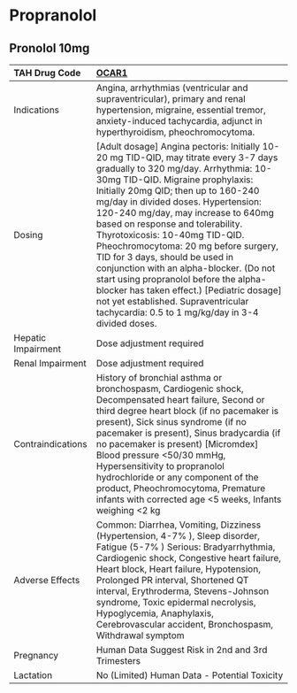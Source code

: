 # Propranolol

## Pronolol 10mg

| TAH Drug Code      | [OCAR1](https://www.tahsda.org.tw/drugs/hissearch.php?drug_code=OCAR1)                                                                                                                                                                                                                                                                                                                                                                                                                                                                                                                                                                                              |
|:-------------------|:--------------------------------------------------------------------------------------------------------------------------------------------------------------------------------------------------------------------------------------------------------------------------------------------------------------------------------------------------------------------------------------------------------------------------------------------------------------------------------------------------------------------------------------------------------------------------------------------------------------------------------------------------------------------|
| Indications        | Angina, arrhythmias (ventricular and supraventricular), primary and renal hypertension, migraine, essential tremor, anxiety-induced tachycardia, adjunct in hyperthyroidism, pheochromocytoma.                                                                                                                                                                                                                                                                                                                                                                                                                                                                      |
| Dosing             | [Adult dosage] Angina pectoris: Initially 10-20 mg TID-QID, may titrate every 3-7 days gradually to 320 mg/day. Arrhythmia: 10-30mg TID-QID. Migraine prophylaxis: Initially 20mg QID; then up to 160-240 mg/day in divided doses. Hypertension: 120-240 mg/day, may increase to 640mg based on response and tolerability. Thyrotoxicosis: 10-40mg TID-QID. Pheochromocytoma: 20 mg before surgery, TID for 3 days, should be used in conjunction with an alpha-blocker. (Do not start using propranolol before the alpha-blocker has taken effect.) [Pediatric dosage] not yet established. Supraventricular tachycardia: 0.5 to 1 mg/kg/day in 3-4 divided doses. |
| Hepatic Impairment | Dose adjustment required                                                                                                                                                                                                                                                                                                                                                                                                                                                                                                                                                                                                                                            |
| Renal Impairment   | Dose adjustment required                                                                                                                                                                                                                                                                                                                                                                                                                                                                                                                                                                                                                                            |
| Contraindications  | History of bronchial asthma or bronchospasm, Cardiogenic shock, Decompensated heart failure, Second or third degree heart block (if no pacemaker is present), Sick sinus syndrome (if no pacemaker is present), Sinus bradycardia (if no pacemaker is present) [Micromdex] Blood pressure <50/30 mmHg, Hypersensitivity to propranolol hydrochloride or any component of the product, Pheochromocytoma, Premature infants with corrected age <5 weeks, Infants weighing <2 kg                                                                                                                                                                                       |
| Adverse Effects    | Common: Diarrhea, Vomiting, Dizziness (Hypertension, 4-7% ), Sleep disorder, Fatigue (5-7% ) Serious: Bradyarrhythmia, Cardiogenic shock, Congestive heart failure, Heart block, Heart failure, Hypotension, Prolonged PR interval, Shortened QT interval, Erythroderma, Stevens-Johnson syndrome, Toxic epidermal necrolysis, Hypoglycemia, Anaphylaxis, Cerebrovascular accident, Bronchospasm, Withdrawal symptom                                                                                                                                                                                                                                                |
| Pregnancy          | Human Data Suggest Risk in 2nd and 3rd Trimesters                                                                                                                                                                                                                                                                                                                                                                                                                                                                                                                                                                                                                   |
| Lactation          | No (Limited) Human Data - Potential Toxicity                                                                                                                                                                                                                                                                                                                                                                                                                                                                                                                                                                                                                        |

